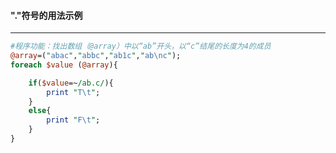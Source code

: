 #### "."符号的用法示例
------
```perl
#程序功能：找出数组（@array）中以“ab”开头，以“c”结尾的长度为4的成员
@array=("abac","abbc","ab1c","ab\nc");
foreach $value (@array){

	if($value=~/ab.c/){
		print "T\t"; 
	}
	else{
		print "F\t";
	}
}
```
